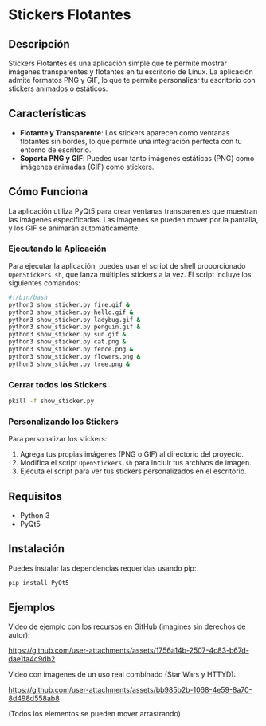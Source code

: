# Stickers Flotantes

## Descripción
Stickers Flotantes es una aplicación simple que te permite mostrar imágenes transparentes y flotantes en tu escritorio de Linux. La aplicación admite formatos PNG y GIF, lo que te permite personalizar tu escritorio con stickers animados o estáticos.

## Características
- **Flotante y Transparente**: Los stickers aparecen como ventanas flotantes sin bordes, lo que permite una integración perfecta con tu entorno de escritorio.
- **Soporta PNG y GIF**: Puedes usar tanto imágenes estáticas (PNG) como imágenes animadas (GIF) como stickers.

## Cómo Funciona
La aplicación utiliza PyQt5 para crear ventanas transparentes que muestran las imágenes especificadas. Las imágenes se pueden mover por la pantalla, y los GIF se animarán automáticamente.

### Ejecutando la Aplicación
Para ejecutar la aplicación, puedes usar el script de shell proporcionado `OpenStickers.sh`, que lanza múltiples stickers a la vez. El script incluye los siguientes comandos:

```bash
#!/bin/bash
python3 show_sticker.py fire.gif &
python3 show_sticker.py hello.gif &
python3 show_sticker.py ladybug.gif &
python3 show_sticker.py penguin.gif &
python3 show_sticker.py sun.gif &
python3 show_sticker.py cat.png &
python3 show_sticker.py fence.png &
python3 show_sticker.py flowers.png &
python3 show_sticker.py tree.png &
```

### Cerrar todos los Stickers

```bash
pkill -f show_sticker.py
```

### Personalizando los Stickers
Para personalizar los stickers:
1. Agrega tus propias imágenes (PNG o GIF) al directorio del proyecto.
2. Modifica el script `OpenStickers.sh` para incluir tus archivos de imagen.
3. Ejecuta el script para ver tus stickers personalizados en el escritorio.

## Requisitos
- Python 3
- PyQt5

## Instalación
Puedes instalar las dependencias requeridas usando pip:

```bash
pip install PyQt5
```

## Ejemplos

Video de ejemplo con los recursos en GitHub (imagines sin derechos de autor):

https://github.com/user-attachments/assets/1756a14b-2507-4c83-b67d-dae1fa4c9db2

Video con imagenes de un uso real combinado (Star Wars y HTTYD):

https://github.com/user-attachments/assets/bb985b2b-1068-4e59-8a70-8d498d558ab8

(Todos los elementos se pueden mover arrastrando)
